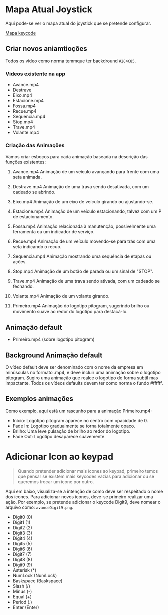 # Mapa Atual Joystick
Aqui pode-se ver o mapa atual do joystick que se pretende configurar.

[Mapa keycode](./pdf/mapa.pdf)

## Criar novos aniamtioções

Todos os video como norma temmque ter backdround `#2C4C85`.

### Videos existente na app

- Avance.mp4
- Destrave
- Eixo.mp4
- Estacione.mp4
- Fossa.mp4
- Recue.mp4
- Sequencia.mp4
- Stop.mp4
- Trave.mp4
- Volante.mp4

### Criação das Animações

Vamos criar esboços para cada animação baseada na descrição das funções existentes:

1. Avance.mp4
   Animação de um veículo avançando para frente com uma seta animada.

2. Destrave.mp4
   Animação de uma trava sendo desativada, com um cadeado se abrindo.

3. Eixo.mp4
   Animação de um eixo de veículo girando ou ajustando-se.

4. Estacione.mp4
   Animação de um veículo estacionando, talvez com um P de estacionamento.

5. Fossa.mp4
   Animação relacionada à manutenção, possivelmente uma ferramenta ou um indicador de serviço.

6. Recue.mp4
   Animação de um veículo movendo-se para trás com uma seta indicando o recuo.

7. Sequencia.mp4
   Animação mostrando uma sequência de etapas ou ações.

8. Stop.mp4
   Animação de um botão de parada ou um sinal de "STOP".

9. Trave.mp4
   Animação de uma trava sendo ativada, com um cadeado se fechando.

10. Volante.mp4
    Animação de um volante girando.

11. Primeiro.mp4
    Animação do logotipo pitogram, sugerindo brilho ou movimento suave ao redor do logotipo para destacá-lo.

## Animação default

- Primeiro.mp4 (sobre logotipo pitogram)

## Background Animação default

O vídeo default deve ser denominado com o nome da empresa em minúsculas no formato .mp4, e deve incluir uma animação sobre o logotipo pitogram. Sugiro uma animação que realce o logotipo de forma subtil mas impactante. Todos os vídeos defaults devem ter como norma o fundo #ffffff.

## Exemplos animações

Como exemplo, aqui está um rascunho para a animação Primeiro.mp4:

- Início: Logotipo pitogram aparece no centro com opacidade de 0.
- Fade In: Logotipo gradualmente se torna totalmente opaco.
- Brilho: Uma leve pulsação de brilho ao redor do logotipo.
- Fade Out: Logotipo desaparece suavemente.

# Adicionar Icon ao keypad 
> Quando pretender adicionar mais ícones ao keypad, primeiro temos que pensar se existem mais keycodes vazias para adicionar ou se queremos trocar um ícone por outro.

Aqui em baixo, visualiza-se a intenção de como deve ser respeitado o nome dos ícones. Para adicionar novos ícones, deve-se primeiro realizar uma ação. Por exemplo, se pretende adicionar o keycode Digit9, deve nomear o arquivo como: `avanceDigit9.png`.

 - Digit0 (0)
 - Digit1 (1)
 - Digit2 (2)
 - Digit3 (3)
 - Digit4 (4)
 - Digit5 (5)
 - Digit6 (6)
 - Digit7 (7)
 - Digit8 (8)
 - Digit9 (9)
 - Asterisk (*)
 - NumLock (NumLock)
 - Baskspace (Baskspace)
 - Slash (/)
 - Minus (-)
 - Equal (+)
 - Period (.)
 - Enter (Enter)